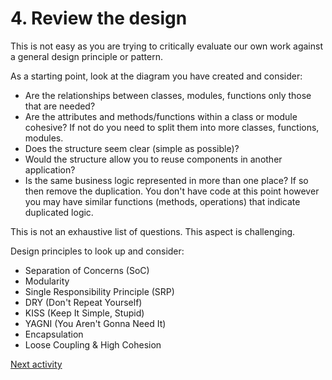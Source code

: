 # 4. Review the design

This is not easy as you are trying to critically evaluate our own work against a general design principle or pattern.

As a starting point, look at the diagram you have created and consider:

- Are the relationships between classes, modules, functions only those that are needed? 
- Are the attributes and methods/functions within a class or module cohesive? If not do you need to split them into more
  classes, functions, modules. 
- Does the structure seem clear (simple as possible)?
- Would the structure allow you to reuse components in another application?
- Is the same business logic represented in more than one place? If so then remove the duplication. You don't have code
  at this point however you may have similar functions (methods, operations) that indicate duplicated logic.

This is not an exhaustive list of questions. This aspect is challenging.

Design principles to look up and consider:

- Separation of Concerns (SoC)
- Modularity
- Single Responsibility Principle (SRP)
- DRY (Don't Repeat Yourself)
- KISS (Keep It Simple, Stupid)
- YAGNI (You Aren't Gonna Need It)
- Encapsulation
- Loose Coupling & High Cohesion

[Next activity](7-06-design-medals.md)